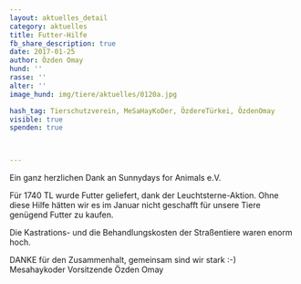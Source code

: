 ```yaml
---
layout: aktuelles_detail
category: aktuelles
title: Futter-Hilfe
fb_share_description: true
date: 2017-01-25
author: Özden Omay
hund: ''
rasse: ''
alter: ''
image_hund: img/tiere/aktuelles/0120a.jpg

hash_tag: Tierschutzverein, MeSaHayKoDer, ÖzdereTürkei, ÖzdenOmay
visible: true
spenden: true



---
```


Ein ganz herzlichen Dank an Sunnydays for Animals e.V.

Für 1740 TL wurde Futter geliefert, dank der Leuchtsterne-Aktion. Ohne diese Hilfe hätten wir es im Januar nicht geschafft für unsere Tiere genügend Futter zu kaufen.

Die Kastrations- und die Behandlungskosten der Straßentiere waren enorm hoch.

DANKE für den Zusammenhalt, gemeinsam sind wir stark :-)  
Mesahaykoder Vorsitzende Özden Omay
